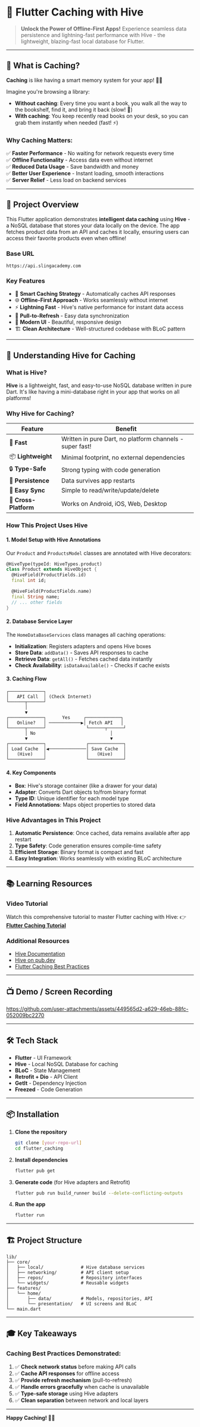 # 🚀 Flutter Caching with Hive

> **Unlock the Power of Offline-First Apps!** Experience seamless data persistence and lightning-fast performance with Hive - the lightweight, blazing-fast local database for Flutter.

---

## 🎯 What is Caching?

**Caching** is like having a smart memory system for your app! 🧠✨

Imagine you're browsing a library:

- **Without caching**: Every time you want a book, you walk all the way to the bookshelf, find it, and bring it back (slow! 🐢)
- **With caching**: You keep recently read books on your desk, so you can grab them instantly when needed (fast! ⚡)

### Why Caching Matters:

✅ **Faster Performance** - No waiting for network requests every time  
✅ **Offline Functionality** - Access data even without internet  
✅ **Reduced Data Usage** - Save bandwidth and money  
✅ **Better User Experience** - Instant loading, smooth interactions  
✅ **Server Relief** - Less load on backend services

---

## 📱 Project Overview

This Flutter application demonstrates **intelligent data caching** using **Hive** - a NoSQL database that stores your data locally on the device. The app fetches product data from an API and caches it locally, ensuring users can access their favorite products even when offline!

### Base URL

```
https://api.slingacademy.com
```

### Key Features

- 🔄 **Smart Caching Strategy** - Automatically caches API responses
- 🌐 **Offline-First Approach** - Works seamlessly without internet
- ⚡ **Lightning Fast** - Hive's native performance for instant data access
- 🔁 **Pull-to-Refresh** - Easy data synchronization
- 🎨 **Modern UI** - Beautiful, responsive design
- 🏗️ **Clean Architecture** - Well-structured codebase with BLoC pattern

---

## 🍯 Understanding Hive for Caching

### What is Hive?

**Hive** is a lightweight, fast, and easy-to-use NoSQL database written in pure Dart. It's like having a mini-database right in your app that works on all platforms!

### Why Hive for Caching?

| Feature               | Benefit                                                  |
| --------------------- | -------------------------------------------------------- |
| 🚀 **Fast**           | Written in pure Dart, no platform channels - super fast! |
| 📦 **Lightweight**    | Minimal footprint, no external dependencies              |
| 🔒 **Type-Safe**      | Strong typing with code generation                       |
| 💾 **Persistence**    | Data survives app restarts                               |
| 🔄 **Easy Sync**      | Simple to read/write/update/delete                       |
| 📱 **Cross-Platform** | Works on Android, iOS, Web, Desktop                      |

### How This Project Uses Hive

#### 1. **Model Setup with Hive Annotations**

Our `Product` and `ProductsModel` classes are annotated with Hive decorators:

```dart
@HiveType(typeId: HiveTypes.product)
class Product extends HiveObject {
  @HiveField(ProductFields.id)
  final int id;

  @HiveField(ProductFields.name)
  final String name;
  // ... other fields
}
```

#### 2. **Database Service Layer**

The `HomeDataBaseServices` class manages all caching operations:

- **Initialization**: Registers adapters and opens Hive boxes
- **Store Data**: `addData()` - Saves API responses to cache
- **Retrieve Data**: `getAll()` - Fetches cached data instantly
- **Check Availability**: `isDataAvailable()` - Checks if cache exists

#### 3. **Caching Flow**

```
┌─────────────┐
│   API Call  │ (Check Internet)
└──────┬──────┘
       │
       ▼
┌─────────────┐      Yes     ┌─────────────┐
│   Online?   │ ────────────▶│ Fetch API   │
└──────┬──────┘               └──────┬──────┘
       │ No                            │
       ▼                               ▼
┌─────────────┐               ┌─────────────┐
│ Load Cache  │◀──────────────│ Save Cache  │
│   (Hive)    │               │   (Hive)    │
└─────────────┘               └─────────────┘
```

#### 4. **Key Components**

- **Box**: Hive's storage container (like a drawer for your data)
- **Adapter**: Converts Dart objects to/from binary format
- **Type ID**: Unique identifier for each model type
- **Field Annotations**: Maps object properties to stored data

### Hive Advantages in This Project

1. **Automatic Persistence**: Once cached, data remains available after app restart
2. **Type Safety**: Code generation ensures compile-time safety
3. **Efficient Storage**: Binary format is compact and fast
4. **Easy Integration**: Works seamlessly with existing BLoC architecture

---

## 📚 Learning Resources

### Video Tutorial

Watch this comprehensive tutorial to master Flutter caching with Hive:
👉 [**Flutter Caching Tutorial**](https://www.youtube.com/watch?v=GHWPfxpkBoM)

### Additional Resources

- [Hive Documentation](https://docs.hivedb.dev/)
- [Hive on pub.dev](https://pub.dev/packages/hive)
- [Flutter Caching Best Practices](https://docs.flutter.dev/cookbook/networking/cached-data)

---

## 📺 Demo / Screen Recording



https://github.com/user-attachments/assets/449565d2-a629-46eb-88fc-052009bc2270



---

## 🛠️ Tech Stack

- **Flutter** - UI Framework
- **Hive** - Local NoSQL Database for caching
- **BLoC** - State Management
- **Retrofit + Dio** - API Client
- **GetIt** - Dependency Injection
- **Freezed** - Code Generation

---

## 📦 Installation

1. **Clone the repository**

   ```bash
   git clone [your-repo-url]
   cd flutter_caching
   ```

2. **Install dependencies**

   ```bash
   flutter pub get
   ```

3. **Generate code** (for Hive adapters and Retrofit)

   ```bash
   flutter pub run build_runner build --delete-conflicting-outputs
   ```

4. **Run the app**
   ```bash
   flutter run
   ```

---

## 🏗️ Project Structure

```
lib/
├── core/
│   ├── local/              # Hive database services
│   ├── networking/         # API client setup
│   ├── repos/              # Repository interfaces
│   └── widgets/            # Reusable widgets
├── features/
│   └── home/
│       ├── data/           # Models, repositories, API
│       └── presentation/   # UI screens and BLoC
└── main.dart
```

---

## 🎓 Key Takeaways

### Caching Best Practices Demonstrated:

1. ✅ **Check network status** before making API calls
2. ✅ **Cache API responses** for offline access
3. ✅ **Provide refresh mechanism** (pull-to-refresh)
4. ✅ **Handle errors gracefully** when cache is unavailable
5. ✅ **Type-safe storage** using Hive adapters
6. ✅ **Clean separation** between network and local layers


---

**Happy Caching! 🚀💾**
